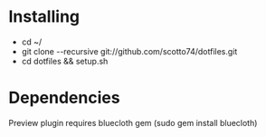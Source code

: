 Installing
==========
- cd ~/
- git clone --recursive git://github.com/scotto74/dotfiles.git
- cd dotfiles && setup.sh

Dependencies
============
Preview plugin requires bluecloth gem (sudo gem install bluecloth)
